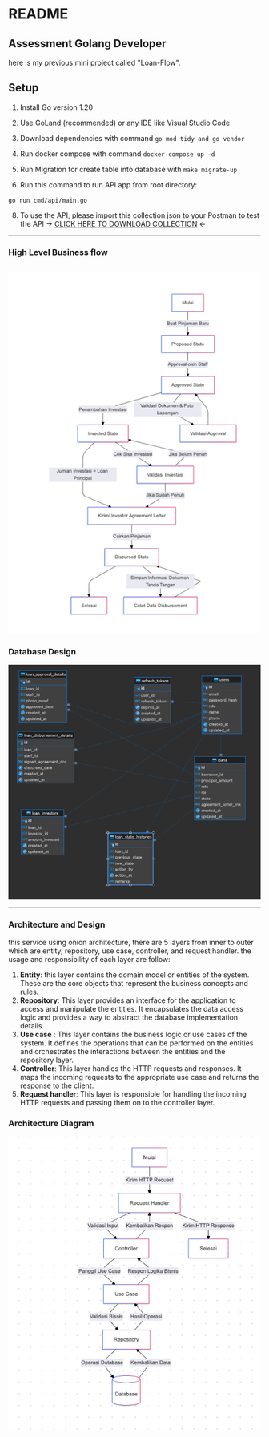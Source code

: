 # README #



## Assessment Golang Developer ##
here is my previous mini project called "Loan-Flow".
## Setup
1. Install Go version 1.20
2. Use GoLand (recommended) or any IDE like Visual Studio Code
4. Download dependencies with command `go mod tidy and go vendor`
5. Run docker compose with command `docker-compose up -d`
6. Run Migration for create table into database with `make migrate-up`

7. Run this command to run API app from root directory:
```shell
go run cmd/api/main.go
```
8. To use the API, please import this collection json to your Postman to test the API
   -> [CLICK HERE TO DOWNLOAD COLLECTION](https://drive.google.com/file/d/128zim6kZddnn4Cd4XdBsZXXzJ36xBM10/view?usp=sharing) <-

---
### High Level Business flow ###
![img_2.png](img_2.png)
---
### Database Design ###
![img_1.png](img_1.png)

---
### Architecture and Design ###
this service using onion architecture, there are 5 layers
from inner to outer which are entity, repository, use case,
controller, and request handler. the usage and responsibility of
each layer are follow:
1. **Entity**: this layer contains the domain model or entities
   of the system. These are the core objects that
   represent the business concepts and rules.
2. **Repository**: This layer provides an interface for the
   application to access and manipulate the entities.
   It encapsulates the data access logic and provides
   a way to abstract the database implementation details.
3. **Use case** : This layer contains the business logic
   or use cases of the system. It defines the operations
   that can be performed on the entities and orchestrates
   the interactions between the entities and the repository layer.
4. **Controller**: This layer handles the HTTP requests and
   responses. It maps the incoming requests to the appropriate
   use case and returns the response to the client.
5. **Request handler**: This layer is responsible for handling
   the incoming HTTP requests and passing them on to
   the controller layer.
### Architecture Diagram ###
![img.png](img.png)